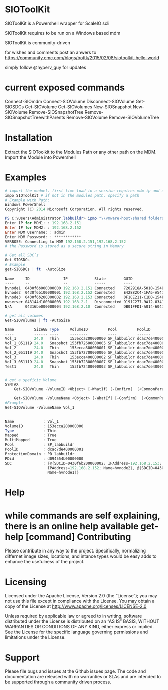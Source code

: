 SIOToolKit
==========


SIOToolKit is a Powershell wrapper for ScaleIO scli

SIOToolKit requires to be run on a Windows based mdm

SIOToolKit is community-driven

for wishes and comments post an anwers to https://community.emc.com/blogs/bottk/2015/02/08/siotoolkit-hello-world

simply follow @hyperv_guy for updates

current exposed commands
===========

Connect-SIOmdm
Connect-SIOVolume
Disconnect-SIOVolume
Get-SIOSDCs
Get-SIOVolume
Get-SIOVolumes
New-SIOSnapshot
New-SIOVolume
Remove-SIOSnapshotTree
Remove-SIOSnapshotTreewithParents
Remove-SIOVolume
Remove-SIOVolumeTree

Installation
===========
Extract the SIOToolkit to the Modules Path or any other path on the MDM.
Import the Module into Powershell

Examples
===========
```PowerShell
# import the moduel. first time load in a session requires mdm ip and user / password
impo SIOToolKit # if not in the modules path, specify a path
# Example with Path:
Windows PowerShell
Copyright (C) 2014 Microsoft Corporation. All rights reserved.

PS C:\Users\Administrator.labbuildr> ipmo "\\vmware-host\shared folders\SWDIST\GIT\SIOToolKit"
Enter IP for MDM1: : 192.168.2.151
Enter IP for MDM2: : 192.168.2.152
Enter MDM Username: : admin
Enter MDM Password: : ************
VERBOSE: Connecting to MDM 192.168.2.151,192.168.2.152
# the Password is stored as a secure string in Memory

```
```PowerShell
# Get all SDC´s
Get-SIOSDCs
# Example
get-SIOSDCs | ft  -AutoSize

Name     ID               IP            State        GUID
----     --               --            -----        ----
hvnode1  0430f6b000000000 192.168.2.151 Connected    7202918A-5010-154E-A51E-032A73F2CDC2
hvnode2  0430f6b100000001 192.168.2.152 Connected    E42882C4-1FA6-A541-9830-3BEA0BF7D441
hvnode3  0430f6b200000002 192.168.2.153 Connected    0F1CE211-C1D0-154F-83A6-202B7F7D1927
nwserver 043144d100000003 192.168.2.1   Disconnected 9191C277-9A12-0341-9148-A8E51AF5EB3E
N/A      04316be000000004 192.168.2.10  Connected    DB01FFD1-A014-6047-AF57-BECACADA3E70

# get all volumes
Get-SIOVolumes | ft -AutoSize

Name         SizeGB Type     VolumeID         Pool         PoolID           Mapped
----         ------ ----     --------         ----         ------           ------
Vol_1        24.0   Thin     153ecca200000000 SP_labbuildr dcac7de400000001   True
Vol_1_051119 24.0   Snapshot 153fb72600000005 SP_labbuildr dcac7de400000001  False
Vol_2        24.0   Thin     153ecca300000001 SP_labbuildr dcac7de400000001   True
Vol_2_051119 24.0   Snapshot 153fb72700000006 SP_labbuildr dcac7de400000001  False
Vol_3        24.0   Thin     153ecca400000002 SP_labbuildr dcac7de400000001   True
Vol_3_051119 24.0   Snapshot 153fb72800000007 SP_labbuildr dcac7de400000001  False
Test1        24.0   Thin     153fb72400000003 SP_labbuildr dcac7de400000001  False


# get a speficic Volume
SYNTAX
    Get-SIOVolume -VolumeID <Object> [-WhatIf] [-Confirm]  [<CommonParameters>]

    Get-SIOVolume -VolumeName <Object> [-WhatIf] [-Confirm]  [<CommonParameters>]
#Example
Get-SIOVolume -VolumeName Vol_1


Name             : Vol_1
VolumeID         : 153ecca200000000
Type             : Thin
Mapped           : True
MultiMapped      : True
Pool             : SP_labbuildr
PoolID           : dcac7de400000001
ProtectionDomain : PD_labbuildr
PDid             : d094554b00000000
SDC              : {@{SDCID=0430f6b200000002; IPAddress=192.168.2.153; Name=hvnode3}, @{SDCID=0430f6b100000001;
                   IPAddress=192.168.2.152; Name=hvnode2}, @{SDCID=0430f6b000000000; IPAddress=192.168.2.151;
                   Name=hvnode1}}
```
Help
==========
while commands are self explaining, there is an online help available get-help [command]
Contributing
==========
Please contribute in any way to the project. Specifically, normalizing differnet image sizes, locations, and intance types would be easy adds to enhance the usefulness of the project.

Licensing
==========
Licensed under the Apache License, Version 2.0 (the “License”); you may not use this file except in compliance with the License. You may obtain a copy of the License at http://www.apache.org/licenses/LICENSE-2.0

Unless required by applicable law or agreed to in writing, software distributed under the License is distributed on an “AS IS” BASIS, WITHOUT WARRANTIES OR CONDITIONS OF ANY KIND, either express or implied. See the License for the specific language governing permissions and limitations under the License.

Support
==========
Please file bugs and issues at the Github issues page. The code and documentation are released with no warranties or SLAs and are intended to be supported through a community driven process.
